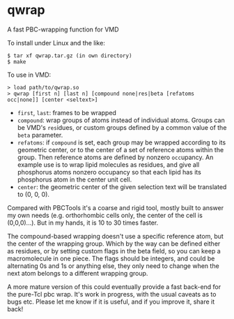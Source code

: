 # qwrap
A fast PBC-wrapping function for VMD

To install under Linux and the like:
```
$ tar xf qwrap.tar.gz (in own directory) 
$ make
```

To use in VMD:
```
> load path/to/qwrap.so 
> qwrap [first n] [last n] [compound none|res|beta [refatoms occ|none]] [center <seltext>]
```
* `first`, `last`: frames to be wrapped
* `compound`: wrap groups of atoms instead of individual atoms. Groups can be VMD's `res`idues, or custom groups defined by a common value of the `beta` parameter. 
* `refatoms`: if `compound` is set, each group may be wrapped according to its geometric center, or to the center of a set of reference atoms within the group. Then reference atoms are defined by nonzero `occ`upancy. An example use is to wrap lipid molecules as residues, and give all phosphorus atoms nonzero occupancy so that each lipid has its phosphorus atom in the center unit cell.
* `center`: the geometric center of the given selection text will be translated to (0, 0, 0). 

Compared with PBCTools it's a coarse and rigid tool, mostly built to answer my own needs (e.g. orthorhombic cells only, the center of the cell is (0,0,0)...). But in my hands, it is 10 to 30 times faster. 

The compound-based wrapping doesn't use a specific reference atom, but the center of the wrapping group. Which by the way can be defined either as residues, or by setting custom flags in the beta field, so you can keep a macromolecule in one piece. The flags should be integers, and could be alternating 0s and 1s or anything else, they only need to change when the next atom belongs to a different wrapping group. 

A more mature version of this could eventually provide a fast back-end for the pure-Tcl pbc wrap. 
It's work in progress, with the usual caveats as to bugs etc. Please let me know if it is useful, and if you improve it, share it back! 
